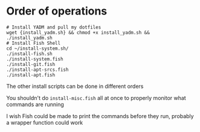 # Order of operations

```
# Install YADM and pull my dotfiles
wget {install_yadm.sh} && chmod +x install_yadm.sh && ./install_yadm.sh
# Install Fish Shell
cd ~/install-system.sh/
./install-fish.sh
./install-system.fish
./install-git.fish
./install-apt-srcs.fish
./install-apt.fish
```

The other install scripts can be done in different orders

You shouldn't do `install-misc.fish` all at once to properly monitor what commands are running

I wish Fish could be made to print the commands before they run, probably a wrapper function could work
